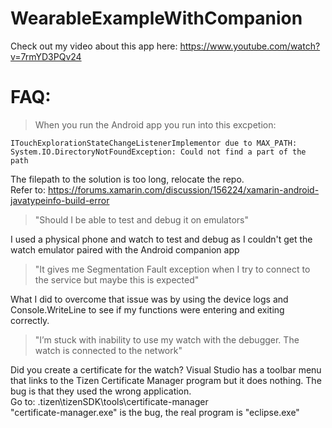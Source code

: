 # WearableExampleWithCompanion
Check out my video about this app here: https://www.youtube.com/watch?v=7rmYD3PQv24


# FAQ:

>When you run the Android app you run into this excpetion:
```
ITouchExplorationStateChangeListenerImplementor due to MAX_PATH: System.IO.DirectoryNotFoundException: Could not find a part of the path
```
The filepath to the solution is too long, relocate the repo.  
Refer to: https://forums.xamarin.com/discussion/156224/xamarin-android-javatypeinfo-build-error  


>"Should I be able to test and debug it on emulators"

I used a physical phone and watch to test and debug as I couldn't get the watch emulator paired with the Android companion app  


>"It gives me Segmentation Fault exception when I try to connect to the service but maybe this is expected"  

What I did to overcome that issue was by using the device logs and Console.WriteLine to see if my functions were entering and exiting correctly.  


>"I’m stuck with inability to use my watch with the debugger. The watch is connected to the network"

Did you create a certificate for the watch? Visual Studio has a toolbar menu that links to the Tizen Certificate Manager program but it does nothing. The bug is that they used the wrong application.  
Go to: .tizen\tizenSDK\tools\certificate-manager  
"certificate-manager.exe" is the bug, the real program is "eclipse.exe"  
